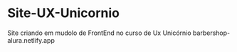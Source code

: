 # Site-UX-Unicornio
Site criando em mudolo de FrontEnd no curso de Ux Unicórnio
barbershop-alura.netlify.app

